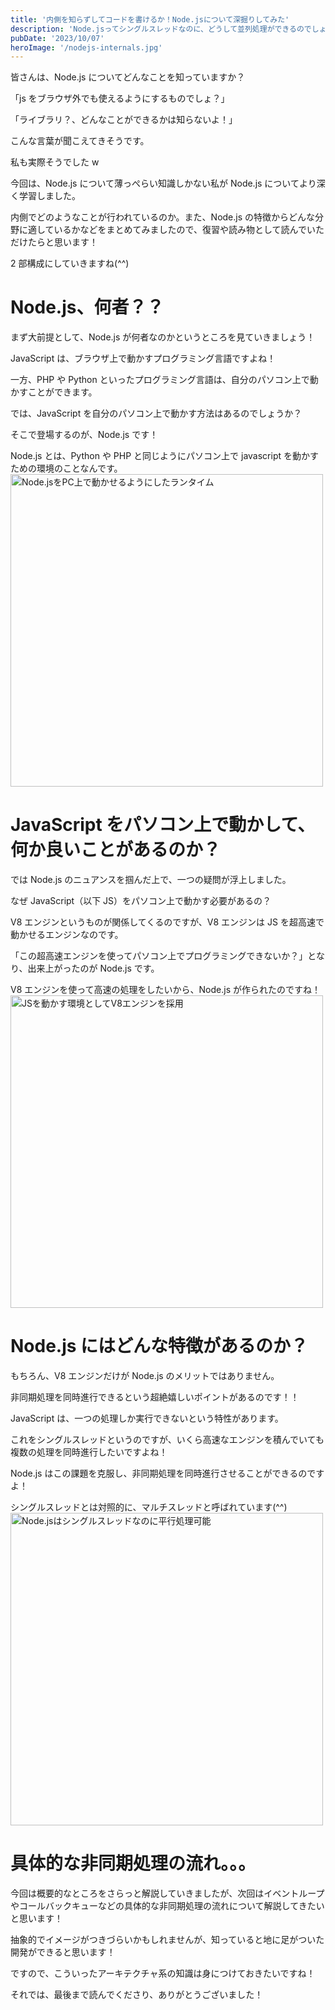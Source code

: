 ```yaml
---
title: '内側を知らずしてコードを書けるか！Node.jsについて深掘りしてみた'
description: 'Node.jsってシングルスレッドなのに、どうして並列処理ができるのでしょうか？'
pubDate: '2023/10/07'
heroImage: '/nodejs-internals.jpg'
---
```


皆さんは、Node.js についてどんなことを知っていますか？

「js をブラウザ外でも使えるようにするものでしょ？」

「ライブラリ？、どんなことができるかは知らないよ！」

こんな言葉が聞こえてきそうです。

私も実際そうでした w

今回は、Node.js について薄っぺらい知識しかない私が Node.js についてより深く学習しました。

内側でどのようなことが行われているのか。また、Node.js の特徴からどんな分野に適しているかなどをまとめてみましたので、復習や読み物として読んでいただけたらと思います！

2 部構成にしていきますね(^^)

# Node.js、何者？？

まず大前提として、Node.js が何者なのかというところを見ていきましょう！

JavaScript は、ブラウザ上で動かすプログラミング言語ですよね！

一方、PHP や Python といったプログラミング言語は、自分のパソコン上で動かすことができます。

では、JavaScript を自分のパソコン上で動かす方法はあるのでしょうか？

そこで登場するのが、Node.js です！

Node.js とは、Python や PHP と同じようにパソコン上で javascript を動かすための環境のことなんです。
<img src="/difference-nodejs.jpg" width="500" alt="Node.jsをPC上で動かせるようにしたランタイム">

# JavaScript をパソコン上で動かして、何か良いことがあるのか？

では Node.js のニュアンスを掴んだ上で、一つの疑問が浮上しました。

なぜ JavaScript（以下 JS）をパソコン上で動かす必要があるの？

V8 エンジンというものが関係してくるのですが、V8 エンジンは JS を超高速で動かせるエンジンなのです。

「この超高速エンジンを使ってパソコン上でプログラミングできないか？」となり、出来上がったのが Node.js です。

V8 エンジンを使って高速の処理をしたいから、Node.js が作られたのですね！
<img src="/v8-plus-js.jpg" width="500" alt="JSを動かす環境としてV8エンジンを採用">

# Node.js にはどんな特徴があるのか？

もちろん、V8 エンジンだけが Node.js のメリットではありません。

非同期処理を同時進行できるという超絶嬉しいポイントがあるのです！！

JavaScript は、一つの処理しか実行できないという特性があります。

これをシングルスレッドというのですが、いくら高速なエンジンを積んでいても複数の処理を同時進行したいですよね！

Node.js はこの課題を克服し、非同期処理を同時進行させることができるのですよ！

シングルスレッドとは対照的に、マルチスレッドと呼ばれています(^^)
<img src="/multi-thread-nodejs.jpg" width="500" alt="Node.jsはシングルスレッドなのに平行処理可能">

# 具体的な非同期処理の流れ。。。

今回は概要的なところをさらっと解説していきましたが、次回はイベントループやコールバックキューなどの具体的な非同期処理の流れについて解説してきたいと思います！

抽象的でイメージがつきづらいかもしれませんが、知っていると地に足がついた開発ができると思います！

ですので、こういったアーキテクチャ系の知識は身につけておきたいですね！

それでは、最後まで読んでくださり、ありがとうございました！
